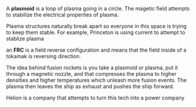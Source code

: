 A **plasmoid** is a loop of plasma going in a circle. The magetic field attempts to stabilize the electrical properties of plasma.

Plasma structures naturally break apart so everyone in this space is trying to keep them stable. For example, Princeton is using current to attempt to stablize plasma

an **FRC** is a field reverse configuration and means that the field inside of a tokamak is reversing direction.

The idea behind fusion rockets is you take a plasmoid or plasma, put it through a magnetic nozzle, and that compresses the plasma to higher densities and higher temperatures which unleash more fusion events. The plasma then leaves the ship as exhaust and pushes the ship forward. 

Helion is a company that attempts to turn this tech into a power company

